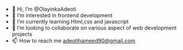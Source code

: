 - 👋 Hi, I’m @OlayinkaAdeoti
- 👀 I’m interested in frontend development
- 🌱 I’m currently learning Html,css and javascript
- 💞️ I’m looking to collaborate on various aspect of web development projects
- 📫 How to reach me adeotihameed90@gmail.com

<!---
OlayinkaAdeoti/OlayinkaAdeoti is a ✨ special ✨ repository because its `README.md` (this file) appears on your GitHub profile.
You can click the Preview link to take a look at your changes.
--->
